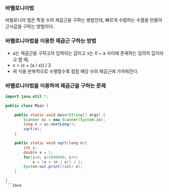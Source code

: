 ### 바벨로니아법
바빌로니아 법은 특정 수의 제곱근을 구하는 벙법인데, 빠르게 수렴하는 수열을 만들어 근사값을 구하는 방법이다.

### 바벨로니아법을 이용한 제곱근 구하는 방법
+ a는 제곱근을 구하고자 입력되는 값이고 x는 0 ~ a 사이에 존재하는 임의의 값이라고 할 때,
+ x = (x + (a / x)) / 2
+ 위 식을 반복적으로 수행할수록 점점 해당 수의 제곱근에 가까워진다.

### 바벨로니아법을 이용하여 제곱근을 구하는 문제
```Java
import java.util.*;

public class Main {

    public static void main(String[] args) {
        Scanner sc = new Scanner(System.in);
        long n = sc.nextLong();
        sqrt(n);
    }

    public static void sqrt(long n){
        int i;
        double x = 1;
        for(i=0; i<1000000; i++)
            x = (x + (n / x)) / 2;
        System.out.print((int) x);
    }

}
```Java
